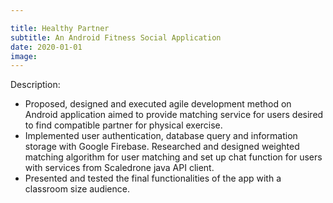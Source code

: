 ```yaml
---

title: Healthy Partner
subtitle: An Android Fitness Social Application
date: 2020-01-01
image: 
---
```

Description: 
* Proposed, designed and executed agile development method on Android application aimed to provide matching service
for users desired to find compatible partner for physical exercise.
* Implemented user authentication, database query and information storage with Google Firebase. Researched and
designed weighted matching algorithm for user matching and set up chat function for users with services from
Scaledrone java API client.
* Presented and tested the final functionalities of the app with a classroom size audience.
